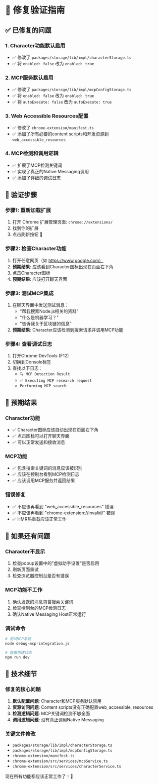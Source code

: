 # 🎉 修复验证指南

## ✅ 已修复的问题

### 1. **Character功能默认启用**
- ✅ 修改了 `packages/storage/lib/impl/characterStorage.ts`
- ✅ 将 `enabled: false` 改为 `enabled: true`

### 2. **MCP服务默认启用**
- ✅ 修改了 `packages/storage/lib/impl/mcpConfigStorage.ts`
- ✅ 将 `enabled: false` 改为 `enabled: true`
- ✅ 将 `autoExecute: false` 改为 `autoExecute: true`

### 3. **Web Accessible Resources配置**
- ✅ 修改了 `chrome-extension/manifest.ts`
- ✅ 添加了所有必要的content scripts和开发资源到 `web_accessible_resources`

### 4. **MCP检测和调用逻辑**
- ✅ 扩展了MCP检测关键词
- ✅ 实现了真正的Native Messaging调用
- ✅ 添加了详细的调试日志

## 🧪 验证步骤

### 步骤1: 重新加载扩展
1. 打开 Chrome 扩展管理页面: `chrome://extensions/`
2. 找到你的扩展
3. 点击刷新按钮 🔄

### 步骤2: 检查Character功能
1. 打开任意网页（如 https://www.google.com）
2. **预期结果**: 应该看到Character图标出现在页面右下角
3. 点击Character图标
4. **预期结果**: 应该打开聊天界面

### 步骤3: 测试MCP集成
1. 在聊天界面中发送测试消息：
   - "帮我搜索Node.js相关的资料"
   - "什么是机器学习？"
   - "告诉我关于区块链的信息"
2. **预期结果**: Character应该检测到搜索请求并调用MCP功能

### 步骤4: 查看调试日志
1. 打开Chrome DevTools (F12)
2. 切换到Console标签
3. 查找以下日志：
   - `🔍 MCP Detection Result`
   - `✅ Executing MCP research request`
   - `Performing MCP search`

## 🎯 预期结果

### Character功能
- ✅ Character图标应该自动出现在页面右下角
- ✅ 点击图标可以打开聊天界面
- ✅ 可以正常发送和接收消息

### MCP功能
- ✅ 包含搜索关键词的消息应该被识别
- ✅ 应该在控制台看到MCP检测日志
- ✅ 应该调用MCP服务并返回结果

### 错误修复
- ✅ 不应该再看到 "web_accessible_resources" 错误
- ✅ 不应该再看到 "chrome-extension://invalid/" 错误
- ✅ HMR热重载应该正常工作

## 🐛 如果还有问题

### Character不显示
1. 检查popup设置中的"虚拟助手设置"是否启用
2. 刷新页面重试
3. 检查浏览器控制台是否有错误

### MCP功能不工作
1. 确认发送的消息包含搜索关键词
2. 检查控制台的MCP检测日志
3. 确认Native Messaging Host正常运行

### 调试命令
```bash
# 测试MCP系统
node debug-mcp-integration.js

# 查看构建状态
npm run dev
```

## 📝 技术细节

### 修复的核心问题
1. **默认配置问题**: Character和MCP服务默认禁用
2. **资源访问问题**: Content scripts没有正确配置web_accessible_resources
3. **检测逻辑问题**: MCP关键词检测不够全面
4. **调用逻辑问题**: 没有真正调用Native Messaging

### 关键文件修改
- `packages/storage/lib/impl/characterStorage.ts`
- `packages/storage/lib/impl/mcpConfigStorage.ts`
- `chrome-extension/manifest.ts`
- `chrome-extension/src/services/mcpService.ts`
- `chrome-extension/src/services/characterService.ts`

现在所有功能都应该正常工作了！🎉
